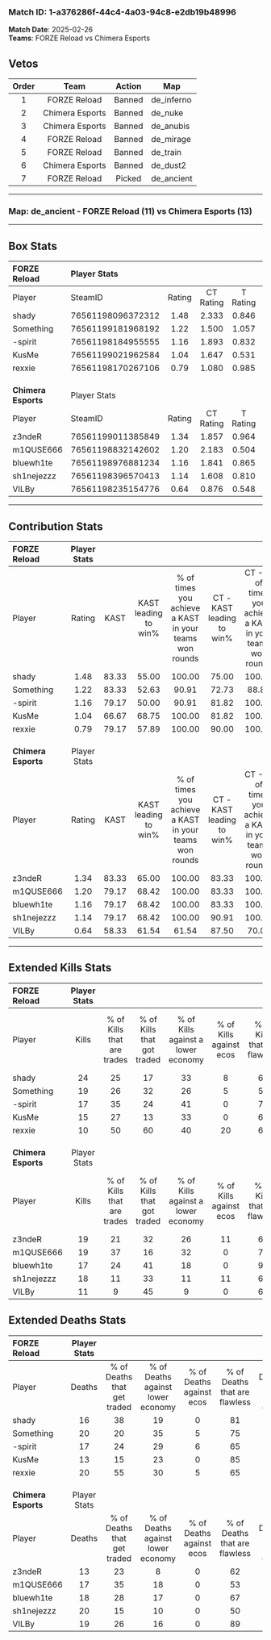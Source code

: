 ### Match ID: 1-a376286f-44c4-4a03-94c8-e2db19b48996  
**Match Date**: 2025-02-26  
**Teams**: FORZE Reload vs Chimera Esports  

## Vetos  

| Order | Team | Action | Map |
| :---: | :--: | :----: | --- |
| 1 | FORZE Reload | Banned | de_inferno |
| 2 | Chimera Esports | Banned | de_nuke |
| 3 | Chimera Esports | Banned | de_anubis |
| 4 | FORZE Reload | Banned | de_mirage |
| 5 | FORZE Reload | Banned | de_train |
| 6 | Chimera Esports | Banned | de_dust2 |
| 7 | FORZE Reload | Picked | de_ancient |

---  

### **Map**: de_ancient - FORZE Reload (11) vs Chimera Esports (13)  
---  

## Box Stats  

| **FORZE Reload**    | Player Stats      |        |           |          |       |      |       |         |        |      |     |
| :- | :- | :-: | :-: | :-: | :-: | :-: | :-: | :-: | :-: | :-: | :-: |
| Player              | SteamID           | Rating | CT Rating | T Rating | KAST  | ADR  | Kills | Assists | Deaths | K/D  | HS% |
| shady               | 76561198096372312 |  1.48  |   2.333   |  0.846   | 83.33 | 87.0 |  24   |    5    |   16   | 1.50 | 33  |
| Something           | 76561199181968192 |  1.22  |   1.500   |  1.057   | 83.33 | 91.0 |  19   |    4    |   20   | 0.95 | 57  |
| -spirit             | 76561198184955555 |  1.16  |   1.893   |  0.832   | 79.17 | 75.9 |  17   |   10    |   17   | 1.00 | 47  |
| KusMe               | 76561199021962584 |  1.04  |   1.647   |  0.531   | 66.67 | 67.7 |  15   |    6    |   13   | 1.15 | 53  |
| rexxie              | 76561198170267106 |  0.79  |   1.080   |  0.985   | 79.17 | 63.5 |  10   |    7    |   20   | 0.50 | 80  |
|                     |                   |        |           |          |       |      |       |         |        |      |     |
|                     |                   |        |           |          |       |      |       |         |        |      |     |
|                     |                   |        |           |          |       |      |       |         |        |      |     |
| **Chimera Esports** | Player Stats      |        |           |          |       |      |       |         |        |      |     |
| Player              | SteamID           | Rating | CT Rating | T Rating | KAST  | ADR  | Kills | Assists | Deaths | K/D  | HS% |
| z3ndeR              | 76561199011385849 |  1.34  |   1.857   |  0.964   | 83.33 | 79.3 |  19   |    5    |   13   | 1.46 | 42  |
| m1QUSE666           | 76561198832142602 |  1.20  |   2.183   |  0.504   | 79.17 | 73.2 |  19   |    5    |   17   | 1.12 | 42  |
| bluewh1te           | 76561198976881234 |  1.16  |   1.841   |  0.865   | 79.17 | 86.7 |  17   |    8    |   18   | 0.94 | 76  |
| sh1nejezzz          | 76561198396570413 |  1.14  |   1.608   |  0.810   | 79.17 | 84.4 |  18   |    7    |   20   | 0.90 | 66  |
| VILBy               | 76561198235154776 |  0.64  |   0.876   |  0.548   | 58.33 | 50.5 |  11   |    3    |   19   | 0.58 | 45  |
---  

## Contribution Stats  

| **FORZE Reload**    | Player Stats |       |                      |                                                        |                           |                                                             |                          |                                                            |
| :- | :-: | :-: | :-: | :-: | :-: | :-: | :-: | :-: |
| Player              |    Rating    | KAST  | KAST leading to win% | % of times you achieve a KAST in your teams won rounds | CT - KAST leading to win% | CT - % of times you achieve a KAST in your teams won rounds | T - KAST leading to win% | T - % of times you achieve a KAST in your teams won rounds |
| shady               |     1.48     | 83.33 |        55.00         |                         100.00                         |           75.00           |                           100.00                            |          25.00           |                           100.00                           |
| Something           |     1.22     | 83.33 |        52.63         |                         90.91                          |           72.73           |                            88.89                            |          25.00           |                           100.00                           |
| -spirit             |     1.16     | 79.17 |        50.00         |                         90.91                          |           81.82           |                           100.00                            |          11.11           |                           50.00                            |
| KusMe               |     1.04     | 66.67 |        68.75         |                         100.00                         |           81.82           |                           100.00                            |          40.00           |                           100.00                           |
| rexxie              |     0.79     | 79.17 |        57.89         |                         100.00                         |           90.00           |                           100.00                            |          22.22           |                           100.00                           |
|                     |              |       |                      |                                                        |                           |                                                             |                          |                                                            |
|                     |              |       |                      |                                                        |                           |                                                             |                          |                                                            |
|                     |              |       |                      |                                                        |                           |                                                             |                          |                                                            |
| **Chimera Esports** | Player Stats |       |                      |                                                        |                           |                                                             |                          |                                                            |
| Player              |    Rating    | KAST  | KAST leading to win% | % of times you achieve a KAST in your teams won rounds | CT - KAST leading to win% | CT - % of times you achieve a KAST in your teams won rounds | T - KAST leading to win% | T - % of times you achieve a KAST in your teams won rounds |
| z3ndeR              |     1.34     | 83.33 |        65.00         |                         100.00                         |           83.33           |                           100.00                            |          37.50           |                           100.00                           |
| m1QUSE666           |     1.20     | 79.17 |        68.42         |                         100.00                         |           83.33           |                           100.00                            |          42.86           |                           100.00                           |
| bluewh1te           |     1.16     | 79.17 |        68.42         |                         100.00                         |           83.33           |                           100.00                            |          42.86           |                           100.00                           |
| sh1nejezzz          |     1.14     | 79.17 |        68.42         |                         100.00                         |           90.91           |                           100.00                            |          37.50           |                           100.00                           |
| VILBy               |     0.64     | 58.33 |        61.54         |                         61.54                          |           87.50           |                            70.00                            |          20.00           |                           33.33                            |
---  

## Extended Kills Stats  

| **FORZE Reload**    | Player Stats |                            |                            |                                    |                         |                              |                                 |                                       |                    |           |
| :- | :-: | :-: | :-: | :-: | :-: | :-: | :-: | :-: | :-: | :-: |
| Player              |    Kills     | % of Kills that are trades | % of Kills that got traded | % of Kills against a lower economy | % of Kills against ecos | % of Kills that are flawless | % of Kills that are close duels | % of Kills that are assisted by flash | Pistol Round Kills | AWP Kills |
| shady               |      24      |             25             |             17             |                 33                 |            8            |              67              |                0                |                   4                   |         3          |     4     |
| Something           |      19      |             26             |             32             |                 26                 |            5            |              53              |               21                |                   5                   |         1          |     1     |
| -spirit             |      17      |             35             |             24             |                 41                 |            0            |              76              |                0                |                   6                   |         1          |     0     |
| KusMe               |      15      |             27             |             13             |                 33                 |            0            |              67              |                0                |                   0                   |         2          |     0     |
| rexxie              |      10      |             50             |             60             |                 40                 |           20            |              60              |               10                |                   0                   |         0          |     0     |
|                     |              |                            |                            |                                    |                         |                              |                                 |                                       |                    |           |
|                     |              |                            |                            |                                    |                         |                              |                                 |                                       |                    |           |
|                     |              |                            |                            |                                    |                         |                              |                                 |                                       |                    |           |
| **Chimera Esports** | Player Stats |                            |                            |                                    |                         |                              |                                 |                                       |                    |           |
| Player              |    Kills     | % of Kills that are trades | % of Kills that got traded | % of Kills against a lower economy | % of Kills against ecos | % of Kills that are flawless | % of Kills that are close duels | % of Kills that are assisted by flash | Pistol Round Kills | AWP Kills |
| z3ndeR              |      19      |             21             |             32             |                 26                 |           11            |              63              |               11                |                   0                   |         2          |     7     |
| m1QUSE666           |      19      |             37             |             16             |                 32                 |            0            |              79              |                0                |                   0                   |         1          |     0     |
| bluewh1te           |      17      |             24             |             41             |                 18                 |            0            |              94              |               12                |                   0                   |         4          |     0     |
| sh1nejezzz          |      18      |             11             |             33             |                 11                 |           11            |              67              |               17                |                   0                   |         1          |     0     |
| VILBy               |      11      |             9              |             45             |                 9                  |            0            |              64              |                0                |                   0                   |         0          |     0     |
## Extended Deaths Stats  

| **FORZE Reload**    | Player Stats |                             |                                   |                          |                               |                            |                           |               |
| :- | :-: | :-: | :-: | :-: | :-: | :-: | :-: | :-: |
| Player              |    Deaths    | % of Deaths that get traded | % of Deaths against lower economy | % of Deaths against ecos | % of Deaths that are flawless | % of Deaths that are close | % of Deaths while blinded | Deaths to AWP |
| shady               |      16      |             38              |                19                 |            0             |              81               |             0              |             0             |       1       |
| Something           |      20      |             20              |                35                 |            5             |              75               |             15             |             0             |       2       |
| -spirit             |      17      |             24              |                29                 |            6             |              65               |             18             |             0             |       2       |
| KusMe               |      13      |             15              |                23                 |            0             |              85               |             0              |             0             |       1       |
| rexxie              |      20      |             55              |                30                 |            5             |              65               |             5              |             0             |       1       |
|                     |              |                             |                                   |                          |                               |                            |                           |               |
|                     |              |                             |                                   |                          |                               |                            |                           |               |
|                     |              |                             |                                   |                          |                               |                            |                           |               |
| **Chimera Esports** | Player Stats |                             |                                   |                          |                               |                            |                           |               |
| Player              |    Deaths    | % of Deaths that get traded | % of Deaths against lower economy | % of Deaths against ecos | % of Deaths that are flawless | % of Deaths that are close | % of Deaths while blinded | Deaths to AWP |
| z3ndeR              |      13      |             23              |                 8                 |            0             |              62               |             8              |             0             |       1       |
| m1QUSE666           |      17      |             35              |                18                 |            0             |              53               |             6              |             6             |       0       |
| bluewh1te           |      18      |             28              |                17                 |            0             |              67               |             6              |             0             |       1       |
| sh1nejezzz          |      20      |             15              |                10                 |            0             |              50               |             5              |             0             |       2       |
| VILBy               |      19      |             26              |                16                 |            0             |              89               |             5              |            11             |       1       |
